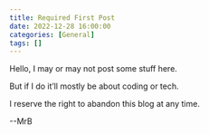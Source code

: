 ```yaml
---
title: Required First Post
date: 2022-12-28 16:00:00
categories: [General]
tags: []
---
```

Hello, I may or may not post some stuff here.

But if I do it’ll mostly be about coding or tech.

I reserve the right to abandon this blog at any time.

--MrB
